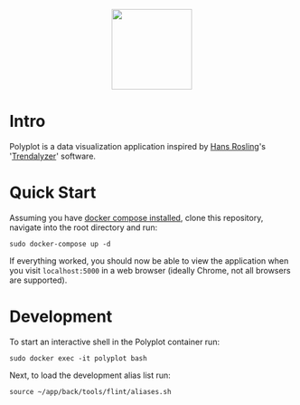 <p align="center">
  <img width="142" height="142" src="https://github.com/jgphilpott/polyplot/blob/master/app/front/imgs/icons/logo.png">
</p>

# Intro

Polyplot is a data visualization application inspired by [Hans Rosling](https://en.wikipedia.org/wiki/Hans_Rosling)'s '[Trendalyzer](https://en.wikipedia.org/wiki/Trendalyzer)' software.

# Quick Start

Assuming you have [docker compose installed](https://docs.docker.com/compose/install/), clone this repository, navigate into the root directory and run:

```
sudo docker-compose up -d
```

If everything worked, you should now be able to view the application when you visit `localhost:5000` in a web browser (ideally Chrome, not all browsers are supported).

# Development

To start an interactive shell in the Polyplot container run:

```
sudo docker exec -it polyplot bash
```

Next, to load the development alias list run:

```
source ~/app/back/tools/flint/aliases.sh
```
